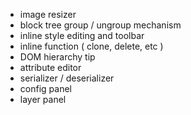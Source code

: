  - image resizer
 - block tree group / ungroup mechanism
 - inline style editing and toolbar
 - inline function ( clone, delete, etc )
 - DOM hierarchy tip
 - attribute editor
 - serializer / deserializer
 - config panel
 - layer panel
